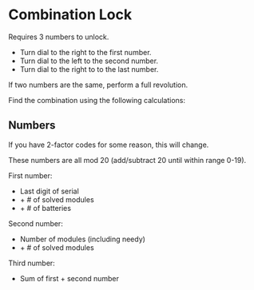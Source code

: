 # Combination Lock

Requires 3 numbers to unlock.

- Turn dial to the right to the first number.
- Turn dial to the left to the second number.
- Turn dial to the right to to the last number.

If two numbers are the same, perform a full revolution.

Find the combination using the following calculations:

## Numbers
If you have 2-factor codes for some reason, this will change.

These numbers are all mod 20 (add/subtract 20 until within range 0-19).

First number:
- Last digit of serial
- \+ \# of solved modules
- \+ \# of batteries

Second number:
- Number of modules (including needy)
- \+ \# of solved modules

Third number:
- Sum of first + second number